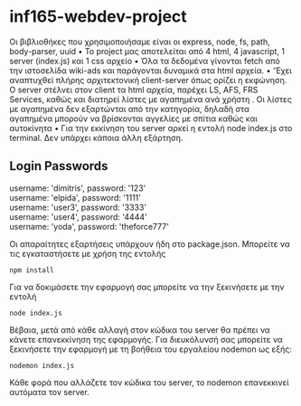 # inf165-webdev-project



Οι βιβλιοθήκες που χρησιμοποιήσαμε είναι οι express, node, fs, path, body-parser, uuid
• Το project μας αποτελείται από 4 html, 4 javascript, 1 server (index.js) και 1 css αρχείο
• Όλα τα δεδομένα γίνονται fetch από την ιστοσελίδα wiki-ads και παράγονται δυναμικά στα html αρχεία.
• ‘Έχει αναπτυχθεί πλήρης αρχιτεκτονική client-server όπως ορίζει η εκφώνηση. Ο server στέλνει στον client τα html αρχεία, παρέχει LS, AFS, FRS Services, καθώς και διατηρεί λίστες με αγαπημένα ανά χρήστη . Οι λίστες με αγαπημένα δεν εξαρτώνται από την κατηγορία, δηλαδή στα αγαπημένα μπορούν να βρίσκονται αγγελίες με σπίτια καθώς και αυτοκίνητα
• Για την εκκίνηση του server αρκεί η εντολή node index.js στο terminal. Δεν υπάρχει κάποια άλλη εξάρτηση.


## Login Passwords

username: 'dimitris', password: '123'\
username: 'elpida', password: '1111'\
username: 'user3', password: '3333'\
username: 'user4', password: '4444'\
username: 'yoda', password: 'theforce777'

Οι απαραίτητες εξαρτήσεις υπάρχουν ήδη στο package.json.
Μπορείτε να τις εγκαταστήσετε με χρήση της εντολής
```
npm install
```

Για να δοκιμάσετε την εφαρμογή σας μπορείτε να την ξεκινήσετε με την εντολή
```
node index.js
```

Βέβαια, μετά από κάθε αλλαγή στον κώδικα του server θα πρέπει να κάνετε επανεκκίνηση της εφαρμογής. Για διευκόλυνσή σας μπορείτε να ξεκινήσετε την εφαρμογή με τη βοήθεια του εργαλείου nodemon ως εξής:

```
nodemon index.js
```

Κάθε φορά που αλλάζετε τον κώδικα του server, το nodemon επανεκκινεί αυτόματα τον server.
